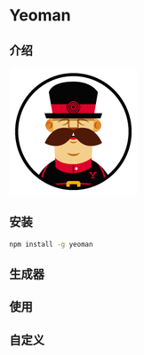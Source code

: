 # Yeoman

## 介绍

![Yeoman](../../../assets/images/yeoman.png)

## 安装

```bash
npm install -g yeoman
```

## 生成器

## 使用

## 自定义

